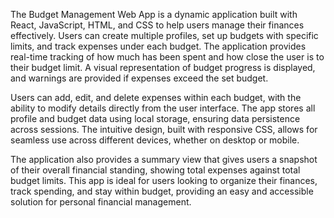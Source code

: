 The Budget Management Web App is a dynamic application built with React, JavaScript, HTML, and CSS to help users manage their finances effectively. Users can create multiple profiles, set up budgets with specific limits, and track expenses under each budget. The application provides real-time tracking of how much has been spent and how close the user is to their budget limit. A visual representation of budget progress is displayed, and warnings are provided if expenses exceed the set budget.

Users can add, edit, and delete expenses within each budget, with the ability to modify details directly from the user interface. The app stores all profile and budget data using local storage, ensuring data persistence across sessions. The intuitive design, built with responsive CSS, allows for seamless use across different devices, whether on desktop or mobile.

The application also provides a summary view that gives users a snapshot of their overall financial standing, showing total expenses against total budget limits. This app is ideal for users looking to organize their finances, track spending, and stay within budget, providing an easy and accessible solution for personal financial management.
